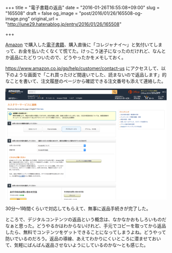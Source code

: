 +++
title = "電子書籍の返品"
date = "2016-01-26T16:55:08+09:00"
slug = "165508"
draft = false
og_image = "post/2016/01/26/165508-og-image.png"
original_url = "http://june29.hatenablog.jp/entry/2016/01/26/165508"

+++

<p><a class="keyword" href="http://d.hatena.ne.jp/keyword/Amazon">Amazon</a> で購入した<a class="keyword" href="http://d.hatena.ne.jp/keyword/%C5%C5%BB%D2%BD%F1%C0%D2">電子書籍</a>、購入直後に「コレジャナイ〜」と気付いてしまって、お金を払いたくなくて慌てた。けっこう迷子になったのだけれど、なんとか返品にたどりついたので、どうやったかをメモしておく。</p>

<p><a href="https://www.amazon.co.jp/gp/help/customer/contact-us">https://www.amazon.co.jp/gp/help/customer/contact-us</a> にアクセスして、以下のような画面で「これ買ったけど間違いでした、読まないので返品します」的なことを書いて、注文履歴のページから確認できる注文番号も添えて連絡した。</p>

<p><span itemscope itemtype="http://schema.org/Photograph"><img src="/post/2016/01/26/165508-20160126165056.png" alt="f:id:june29:20160126165056p:plain" title="f:id:june29:20160126165056p:plain" class="hatena-fotolife" itemprop="image"></span></p>

<p>30分〜1時間くらいで対応してもらえて、無事に返品手続きが完了した。</p>

<p>ところで、デジタルコンテンツの返品という概念は、なかなかおもしろいものだなぁと思った。どうやるかはわからないけれど、手元でコピーを取ってから返品したら、無料でコンテンツをゲットできることになってしまうよね。どうやって防いでいるのだろう。返品の導線、あえてわかりにくいところに潜ませておいて、気軽にばんばん返品させないようにしているのかな〜とも感じた。</p>

